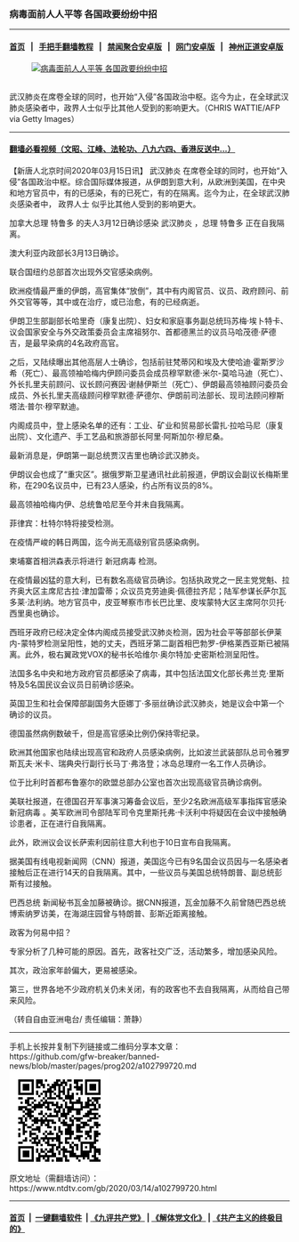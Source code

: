 ### 病毒面前人人平等 各国政要纷纷中招
------------------------

#### [首页](https://github.com/gfw-breaker/banned-news/blob/master/README.md) &nbsp;&nbsp;|&nbsp;&nbsp; [手把手翻墙教程](https://github.com/gfw-breaker/guides/wiki) &nbsp;&nbsp;|&nbsp;&nbsp; [禁闻聚合安卓版](https://github.com/gfw-breaker/bn-android) &nbsp;&nbsp;|&nbsp;&nbsp; [网门安卓版](https://github.com/oGate2/oGate) &nbsp;&nbsp;|&nbsp;&nbsp; [神州正道安卓版](https://github.com/SzzdOgate/update) 



<div><div class="featured_image">
 <a href="https://i.ntdtv.com/assets/uploads/2020/03/GettyImages-1183652424.jpg" target="_blank">
  <figure>
   <img alt="病毒面前人人平等 各国政要纷纷中招" src="https://i.ntdtv.com/assets/uploads/2020/03/GettyImages-1183652424-800x450.jpg"/>
  </figure><br/>
 </a>
 <span class="caption">
  武汉肺炎在席卷全球的同时，也开始“入侵”各国政治中枢。迄今为止，在全球武汉肺炎感染者中，政界人士似乎比其他人受到的影响更大。（CHRIS WATTIE/AFP via Getty Images）
 </span>
</div>
</div><hr/>

#### [翻墙必看视频（文昭、江峰、法轮功、八九六四、香港反送中...）](https://github.com/gfw-breaker/banned-news/blob/master/pages/link3.md)

<div><div class="post_content" itemprop="articleBody">
 <p>
  【新唐人北京时间2020年03月15日讯】
  <ok href="https://www.ntdtv.com/gb/武汉肺炎.htm">
   武汉肺炎
  </ok>
  在席卷全球的同时，也开始“入侵”各国政治中枢。综合国际媒体报道，从伊朗到意大利，从欧洲到美国，在中央和地方官员中，有的已感染，有的已死亡，有的在隔离。迄今为止，在全球武汉肺炎感染者中，
  <ok href="https://www.ntdtv.com/gb/政界人士.htm">
   政界人士
  </ok>
  似乎比其他人受到的影响更大。
 </p>
 <p>
  加拿大总理
  <ok href="https://www.ntdtv.com/gb/特鲁多.htm">
   特鲁多
  </ok>
  的夫人3月12日确诊感染
  <ok href="https://www.ntdtv.com/gb/武汉肺炎.htm">
   武汉肺炎
  </ok>
  ，总理
  <ok href="https://www.ntdtv.com/gb/特鲁多.htm">
   特鲁多
  </ok>
  正在自我隔离。
 </p>
 <p>
  澳大利亚内政部长3月13日确诊。
 </p>
 <p>
  联合国纽约总部首次出现外交官感染病例。
 </p>
 <p>
  欧洲疫情最严重的伊朗，高官集体“放倒”，其中有内阁官员、议员、政府顾问、前外交官等等，其中或在治疗，或已治愈，有的已经病逝。
 </p>
 <p>
  伊朗卫生部副部长哈里奇（康复出院）、妇女和家庭事务副总统玛苏梅·埃卜特卡、议会国家安全与外交政策委员会主席祖努尔、首都德黑兰的议员马哈茂德·萨德吉，是最早染病的4名政府高官。
 </p>
 <p>
  之后，又陆续曝出其他高层人士确诊，包括前驻梵蒂冈和埃及大使哈迪·霍斯罗沙希（死亡）、最高领袖哈梅内伊顾问委员会成员穆罕默德·米尔-莫哈马迪（死亡）、外长扎里夫前顾问、议长顾问赛因·谢赫伊斯兰（死亡）、伊朗最高领袖顾问委员会成员、外长扎里夫高级顾问穆罕默德·萨德尔、伊朗前司法部长、现司法顾问穆斯塔法·普尔·穆罕默迪。
 </p>
 <p>
  内阁成员中，登上感染名单的还有：工业、矿业和贸易部长雷扎·拉哈马尼（康复出院）、文化遗产、手工艺品和旅游部长阿里·阿斯加尔·穆尼桑。
 </p>
 <p>
  最新消息是，伊朗第一副总统贾汉吉里也确诊武汉肺炎。
 </p>
 <p>
  伊朗议会也成了“重灾区”。据俄罗斯卫星通讯社此前报道，伊朗议会副议长梅斯里称，在290名议员中，已有23人感染，约占所有议员的8%。
 </p>
 <p>
  最高领袖哈梅内伊、总统鲁哈尼至今并未自我隔离。
 </p>
 <p>
  菲律宾：杜特尔特将接受检测。
 </p>
 <p>
  在疫情严峻的韩日两国，迄今尚无高级别官员感染病例。
 </p>
 <p>
  柬埔寨首相洪森表示将进行
  <ok href="https://www.ntdtv.com/gb/新冠病毒.htm">
   新冠病毒
  </ok>
  检测。
 </p>
 <p>
  在疫情最凶猛的意大利，已有数名高级官员确诊。包括执政党之一民主党党魁、拉齐奥大区主席尼古拉·津加雷蒂；众议员克劳迪奥·佩德拉齐尼；陆军参谋长萨尔瓦多莱·法利纳。地方官员中，皮亚琴察市市长巴比里、皮埃蒙特大区主席阿尔贝托·西里奥也确诊。
 </p>
 <p>
  西班牙政府已经决定全体内阁成员接受武汉肺炎检测，因为社会平等部部长伊莱内-蒙特罗检测呈阳性，她的丈夫，西班牙第二副首相巴勃罗-伊格莱西亚斯已被隔离。此外，极右翼政党VOX的秘书长哈维尔·奥尔特加·史密斯检测呈阳性。
 </p>
 <p>
  法国多名中央和地方政府官员都感染了病毒，其中包括法国文化部长弗兰克·里斯特及5名国民议会议员日前确诊感染。
 </p>
 <p>
  英国卫生和社会保障部副国务大臣娜丁·多丽丝确诊武汉肺炎，她是议会中第一个确诊的议员。
 </p>
 <p>
  德国虽然病例数破千，但是高官感染比例仍保持零纪录。
 </p>
 <p>
  欧洲其他国家也陆续出现高官和政府人员感染病例，比如波兰武装部队总司令雅罗斯瓦夫·米卡、瑞典央行副行长马丁·弗洛登；冰岛总理府一名工作人员确诊。
 </p>
 <p>
  位于比利时首都布鲁塞尔的欧盟总部办公室也首次出现高级官员确诊病例。
 </p>
 <p>
  美联社报道，在德国召开军事演习筹备会议后，至少2名欧洲高级军事指挥官感染
  <ok href="https://www.ntdtv.com/gb/新冠病毒.htm">
   新冠病毒
  </ok>
  。美军欧洲司令部陆军司令克里斯托弗·卡沃利中将疑因在会议中接触确诊患者，正在进行自我隔离。
 </p>
 <p>
  此外，欧洲议会议长萨索利因前往意大利也于10日宣布自我隔离。
 </p>
 <p>
  据美国有线电视新闻网（CNN）报道，美国迄今已有9名国会议员因与一名感染者接触后正在进行14天的自我隔离。其中，一些议员与美国总统特朗普、副总统彭斯有过接触。
 </p>
 <p>
  <ok href="https://www.ntdtv.com/gb/巴西总统.htm">
   巴西总统
  </ok>
  新闻秘书瓦金加藤被确诊。据CNN报道，瓦金加藤不久前曾随巴西总统博索纳罗访美，在海湖庄园曾与特朗普、彭斯近距离接触。
 </p>
 <p>
  政客为何易中招？
 </p>
 <p>
  专家分析了几种可能的原因。首先，政客社交广泛，活动繁多，增加感染风险。
 </p>
 <p>
  其次，政治家年龄偏大，更易被感染。
 </p>
 <p>
  第三，世界各地不少政府机关仍未关闭，有的政客也不去自我隔离，从而给自己带来风险。
 </p>
 <p>
  （转自自由亚洲电台/ 责任编辑：萧静）
 </p>
 <div class="single_ad">
 </div>
</div>
</div>
<hr/>
手机上长按并复制下列链接或二维码分享本文章：<br/>
https://github.com/gfw-breaker/banned-news/blob/master/pages/prog202/a102799720.md <br/>
<a href='https://github.com/gfw-breaker/banned-news/blob/master/pages/prog202/a102799720.md'><img src='https://github.com/gfw-breaker/banned-news/blob/master/pages/prog202/a102799720.md.png'/></a> <br/>
原文地址（需翻墙访问）：https://www.ntdtv.com/gb/2020/03/14/a102799720.html


------------------------
#### [首页](https://github.com/gfw-breaker/banned-news/blob/master/README.md) &nbsp;|&nbsp; [一键翻墙软件](https://github.com/gfw-breaker/nogfw/blob/master/README.md) &nbsp;| [《九评共产党》](https://github.com/gfw-breaker/9ping.md/blob/master/README.md#九评之一评共产党是什么) | [《解体党文化》](https://github.com/gfw-breaker/jtdwh.md/blob/master/README.md) | [《共产主义的终极目的》](https://github.com/gfw-breaker/gczydzjmd.md/blob/master/README.md)


<img src='http://gfw-breaker.win/banned-news/pages/prog202/a102799720.md' width='0px' height='0px'/>